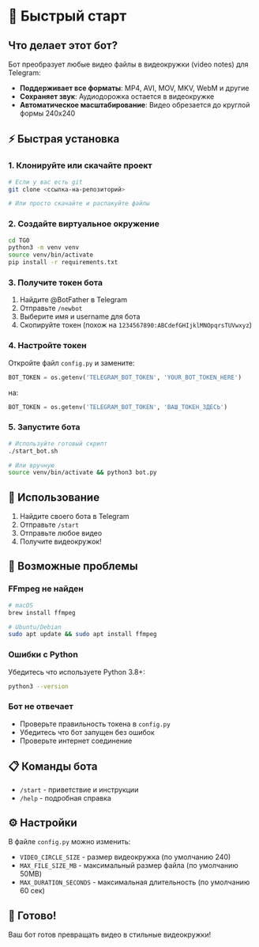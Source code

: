 # 🚀 Быстрый старт

## Что делает этот бот?

Бот преобразует любые видео файлы в видеокружки (video notes) для Telegram:
- **Поддерживает все форматы**: MP4, AVI, MOV, MKV, WebM и другие
- **Сохраняет звук**: Аудиодорожка остается в видеокружке  
- **Автоматическое масштабирование**: Видео обрезается до круглой формы 240x240

## ⚡ Быстрая установка

### 1. Клонируйте или скачайте проект
```bash
# Если у вас есть git
git clone <ссылка-на-репозиторий>

# Или просто скачайте и распакуйте файлы
```

### 2. Создайте виртуальное окружение
```bash
cd TG0
python3 -m venv venv
source venv/bin/activate
pip install -r requirements.txt
```

### 3. Получите токен бота
1. Найдите @BotFather в Telegram
2. Отправьте `/newbot`
3. Выберите имя и username для бота
4. Скопируйте токен (похож на `1234567890:ABCdefGHIjklMNOpqrsTUVwxyz`)

### 4. Настройте токен
Откройте файл `config.py` и замените:
```python
BOT_TOKEN = os.getenv('TELEGRAM_BOT_TOKEN', 'YOUR_BOT_TOKEN_HERE')
```
на:
```python
BOT_TOKEN = os.getenv('TELEGRAM_BOT_TOKEN', 'ВАШ_ТОКЕН_ЗДЕСЬ')
```

### 5. Запустите бота
```bash
# Используйте готовый скрипт
./start_bot.sh

# Или вручную
source venv/bin/activate && python3 bot.py
```

## 📱 Использование

1. Найдите своего бота в Telegram
2. Отправьте `/start`
3. Отправьте любое видео
4. Получите видеокружок!

## 🔧 Возможные проблемы

### FFmpeg не найден
```bash
# macOS
brew install ffmpeg

# Ubuntu/Debian
sudo apt update && sudo apt install ffmpeg
```

### Ошибки с Python
Убедитесь что используете Python 3.8+:
```bash
python3 --version
```

### Бот не отвечает
- Проверьте правильность токена в `config.py`
- Убедитесь что бот запущен без ошибок
- Проверьте интернет соединение

## 📋 Команды бота

- `/start` - приветствие и инструкции
- `/help` - подробная справка

## ⚙️ Настройки

В файле `config.py` можно изменить:
- `VIDEO_CIRCLE_SIZE` - размер видеокружка (по умолчанию 240)
- `MAX_FILE_SIZE_MB` - максимальный размер файла (по умолчанию 50MB)
- `MAX_DURATION_SECONDS` - максимальная длительность (по умолчанию 60 сек)

## 🎯 Готово!

Ваш бот готов превращать видео в стильные видеокружки!
